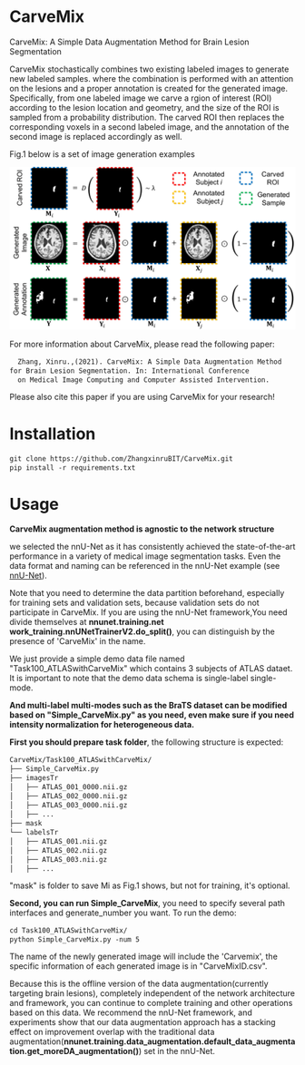 # CarveMix
CarveMix: A Simple Data Augmentation Method for Brain Lesion Segmentation

CarveMix stochastically combines two existing labeled images to generate new labeled samples. where the combination is performed with an attention on the lesions and a proper annotation is created for the generated image. Specifically, from one labeled image we carve a rgion of interest (ROI) according to the lesion location and geometry, and
the size of the ROI is sampled from a probability distribution. The carved ROI then replaces the corresponding voxels in a second labeled image, and the annotation of the second image is replaced accordingly as well.

Fig.1 below is a set of image generation examples

![image](https://github.com/ZhangxinruBIT/CarveMix/blob/main/readme_Img/carve.png)

For more information about CarveMix, please read the following paper:


      Zhang, Xinru.,(2021). CarveMix: A Simple Data Augmentation Method for Brain Lesion Segmentation. In: International Conference 
      on Medical Image Computing and Computer Assisted Intervention.

Please also cite this paper if you are using CarveMix for your research!
# Installation
```
git clone https://github.com/ZhangxinruBIT/CarveMix.git
pip install -r requirements.txt
```
# Usage
**CarveMix augmentation method is agnostic to the network structure**

we selected the nnU-Net as it has consistently achieved the state-of-the-art performance in a variety of medical image segmentation tasks. Even the data format and naming can be referenced in the nnU-Net example (see [nnU-Net](https://github.com/MIC-DKFZ/nnUNet.git)).

Note that you need to determine the data partition beforehand, especially for training sets and validation sets, because validation sets do not participate in CarveMix. If you are using the nnU-Net framework,You need  divide themselves at **nnunet.training.net work_training.nnUNetTrainerV2.do_split()**, you can distinguish by the presence of 'CarveMix' in the name.

We just provide a simple demo data file named "Task100_ATLASwithCarveMix" which contains 3 subjects of ATLAS dataet. It is important to note that the demo data schema is single-label single-mode. 

**And multi-label multi-modes such as the BraTS dataset can be modified based on "Simple_CarveMix.py" as you need, even make sure if you need intensity normalization for heterogeneous data.**

**First you should prepare task folder**, the following structure is expected:

    CarveMix/Task100_ATLASwithCarveMix/
    ├── Simple_CarveMix.py
    ├── imagesTr
    │   ├── ATLAS_001_0000.nii.gz
    │   ├── ATLAS_002_0000.nii.gz
    │   ├── ATLAS_003_0000.nii.gz
    │   ├── ...
    ├── mask
    └── labelsTr
    │   ├── ATLAS_001.nii.gz
    │   ├── ATLAS_002.nii.gz
    │   ├── ATLAS_003.nii.gz
    │   ├── ...
    
 "mask" is folder to save Mi as Fig.1 shows, but not for training, it's optional. 
 
 **Second, you can run Simple_CarveMix**, you need to specify several path interfaces and generate_number you want. To run the demo:

    cd Task100_ATLASwithCarveMix/
    python Simple_CarveMix.py -num 5
 
 
The name of the newly generated image will include the 'Carvemix', the specific information of each generated image is in "CarveMixID.csv".

Because this is the offline version of the data augmentation(currently targeting brain lesions), completely independent of the network architecture and framework, you can continue to complete training and other operations based on this data. We recommend the nnU-Net framework, and experiments show that our data augmentation approach has a stacking effect on improvement overlap with the traditional data augmentation(**nnunet.training.data_augmentation.default_data_augmentation.get_moreDA_augmentation()**) set in the nnU-Net.
    
    

